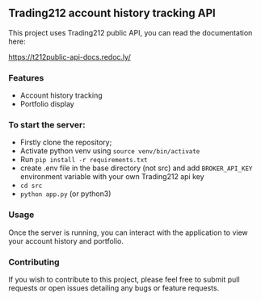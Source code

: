 ## Trading212 account history tracking API

This project uses Trading212 public API, you can read the documentation here:

https://t212public-api-docs.redoc.ly/

### Features

- Account history tracking
- Portfolio display

### To start the server:

- Firstly clone the repository;
- Activate python venv using `source venv/bin/activate`
- Run `pip install -r requirements.txt`
- create .env file in the base directory (not src) and add `BROKER_API_KEY` environment variable with your own Trading212 api key
- `cd src`
- `python app.py` (or python3)

### Usage

Once the server is running, you can interact with the application to view your account history and portfolio.


### Contributing

If you wish to contribute to this project, please feel free to submit pull requests or open issues detailing any bugs or feature requests.


